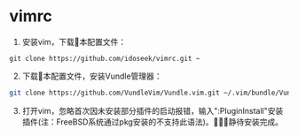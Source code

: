 # vimrc
1. 安装vim，下载本配置文件：
```
git clone https://github.com/idoseek/vimrc.git ~
```
2. 下载本配置文件，安装Vundle管理器：
``` bash
git clone https://github.com/VundleVim/Vundle.vim.git ~/.vim/bundle/Vundle.vim
```
3. 打开vim，忽略首次因未安装部分插件的启动报错，输入":PluginInstall"安装插件(注：FreeBSD系统通过pkg安装的不支持此语法)。静待安装完成。

